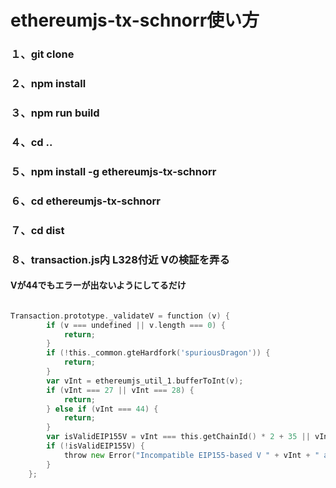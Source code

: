 # ethereumjs-tx-schnorr使い方
### １、git clone
### ２、npm install
### ３、npm run build
### ４、cd ..
### ５、npm install -g ethereumjs-tx-schnorr
### ６、cd ethereumjs-tx-schnorr
### ７、cd dist
### ８、transaction.js内 L328付近 Vの検証を弄る
#### Vが44でもエラーが出ないようにしてるだけ

```go

Transaction.prototype._validateV = function (v) {
        if (v === undefined || v.length === 0) {
            return;
        }
        if (!this._common.gteHardfork('spuriousDragon')) {
            return;
        }
        var vInt = ethereumjs_util_1.bufferToInt(v);
        if (vInt === 27 || vInt === 28) {
            return;
        } else if (vInt === 44) {
            return;
        }
        var isValidEIP155V = vInt === this.getChainId() * 2 + 35 || vInt === this.getChainId() * 2 + 36;
        if (!isValidEIP155V) {
            throw new Error("Incompatible EIP155-based V " + vInt + " and chain id " + this.getChainId() + ". See the second parameter of the Transaction constructor to set the chain id.");
        } 
    };

```
